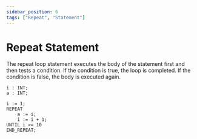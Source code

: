 ```yaml
---
sidebar_position: 6
tags: ["Repeat", "Statement"]
---
```


# Repeat Statement

The repeat loop statement executes the body of the statement first and then tests a condition. If the condition is true, the loop is completed. If the condition is false, the body is executed again.

```iecst
i : INT;
a : INT;

i := 1;
REPEAT
    a := i;
    i := i + 1;
UNTIL i >= 10
END_REPEAT;
```
